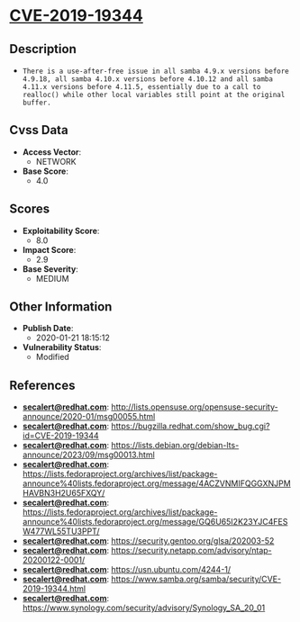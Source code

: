 
# [CVE-2019-19344](https://cve.mitre.org/cgi-bin/cvename.cgi?name=CVE-2019-19344)

## Description

- `There is a use-after-free issue in all samba 4.9.x versions before 4.9.18, all samba 4.10.x versions before 4.10.12 and all samba 4.11.x versions before 4.11.5, essentially due to a call to realloc() while other local variables still point at the original buffer.`

## Cvss Data

- **Access Vector**:
  - NETWORK
- **Base Score**:
  - 4.0

## Scores

- **Exploitability Score**:
  - 8.0
- **Impact Score**:
  - 2.9
- **Base Severity**:
  - MEDIUM

## Other Information

- **Publish Date**:
  - 2020-01-21 18:15:12
- **Vulnerability Status**:
  - Modified

## References

- **secalert@redhat.com**: http://lists.opensuse.org/opensuse-security-announce/2020-01/msg00055.html
- **secalert@redhat.com**: https://bugzilla.redhat.com/show_bug.cgi?id=CVE-2019-19344
- **secalert@redhat.com**: https://lists.debian.org/debian-lts-announce/2023/09/msg00013.html
- **secalert@redhat.com**: https://lists.fedoraproject.org/archives/list/package-announce%40lists.fedoraproject.org/message/4ACZVNMIFQGGXNJPMHAVBN3H2U65FXQY/
- **secalert@redhat.com**: https://lists.fedoraproject.org/archives/list/package-announce%40lists.fedoraproject.org/message/GQ6U65I2K23YJC4FESW477WL55TU3PPT/
- **secalert@redhat.com**: https://security.gentoo.org/glsa/202003-52
- **secalert@redhat.com**: https://security.netapp.com/advisory/ntap-20200122-0001/
- **secalert@redhat.com**: https://usn.ubuntu.com/4244-1/
- **secalert@redhat.com**: https://www.samba.org/samba/security/CVE-2019-19344.html
- **secalert@redhat.com**: https://www.synology.com/security/advisory/Synology_SA_20_01
